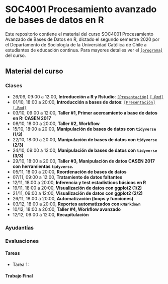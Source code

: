 # SOC4001 Procesamiento avanzado de bases de datos en R

Este repositorio contiene el material del curso SOC4001 Procesamiento Avanzado de Bases de Datos en R, dictado el segundo semestre 2020 por el Departamento de Sociología de la Universidad Católica de Chile a estudiantes de educación continua. Para mayores detalles ver el [`[programa]`](files/syllabus_soc4001.pdf) del curso.

## Material del curso

### Clases

- 26/09, 09:00 a 12:00, **Introducción a R y Rstudio**: [`[Presentación]`](https://mebucca.github.io/dar_soc4001/slides/class_1/#1) [`[.Rmd]`](slides/class_1/class_1.Rmd) 
- 01/10, 18:00 a 20:00, **Introducción a bases de datos**: [`[Presentación]`](https://mebucca.github.io/dar_soc4001/slides/class_2/#1) [`[.Rmd]`](slides/class_2/class_2.Rmd) 
- 03/10, 09:00 a 12:00, **Taller #1, Primer acercamiento a base de datos en R: CASEN 2017**
- 08/10, 18:00 a 20:00, **Taller #2, Workflow**
- 15/10, 18:00 a 20:00, **Manipulación de bases de datos con `tidyverse` (1/3)**
- 22/10, 18:00 a 20:00, **Manipulación de bases de datos con `tidyverse` (2/3)**
- 24/10, 09:00 a 12:00, **Manipulación de bases de datos con `tidyverse` (3/3)**
- 29/10, 18:00 a 20:00, **Taller #3,  Manipulación de datos CASEN 2017 con herramientas `tidyverse`.**
- 05/11, 18:00 a 20:00, **Reordenación de bases de datos**
- 07/11, 09:00 a 12:00, **Tratamiento de datos faltantes**
- 12/11, 18:00 a 20:00, **Inferencia y test estadísticos básicos en R** 
- 19/11, 18:00 a 20:00, **Visualización de datos con ggplot2 (1/2)**
- 21/11, 09:00 a 12:00, **Visualización de datos con ggplot2 (2/2)**
- 26/11, 18:00 a 20:00, **Automatización (loops y funciones)**
- 03/12, 18:00 a 20:00, **Reportes automatizados con `RMarkdown`**
- 10/12, 18:00 a 20:00, **Taller #4, Workflow avanzado** 
- 12/12, 09:00 a 12:00, **Recapitulación**

### Ayudantías

### Evaluaciones 

#### Tareas 

- Tarea 1:

#### Trabajo Final
